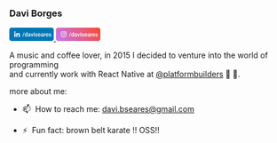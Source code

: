 ### Davi Borges &nbsp; <br>
<a href="https://linkedin.com/in/daviseares" target="_blank">
  <img src="https://raw.githubusercontent.com/daviseares/daviseares/master/assets/linkedin_davi.svg" width="80"/>
</a>
<a href="https://instagram.com/daviseares" target="_blank">
<img src="https://raw.githubusercontent.com/daviseares/daviseares/master/assets/intagram_davi.svg" width="80"/>
</a
<!--
**daviseares/daviseares** is a ✨ _special_ ✨ repository because its `README.md` (this file) appears on your GitHub profile.
-->

A music and coffee lover, in 2015 I decided to venture into the world of programming <br/>
and currently work with React Native at [@platformbuilders](https://platformbuilders.io/) 💛 🖤.

more about me:

- 📫 &nbsp;How to reach me: davi.bseares@gmail.com 

- ⚡ &nbsp;Fun fact: brown belt karate !! OSS!!

